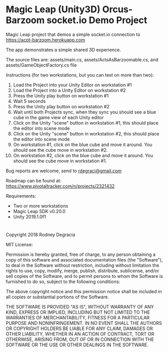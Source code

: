 # Magic Leap (Unity3D) Orcus-Barzoom socket.io Demo Project
Magic Leap project that demos a simple socket.io connection to https://acpt-barzoom.herokuapp.com 

The app demonstrates a simple shared 3D experience. 


The source files are: assets/main.cs, assets/ActsAsBarzoomable.cs, and assets/GameObjectFactory.cs file


Instructions (for two workstations, but you can test on more than two):

1) Load the Project into your Unity Editor on workstation #1
2) Load the Project into a Unity Editor on workstation #2
3) Press the Unity play button on workstation #1
4) Wait 5 seconds
5) Press the Unity play button on workstation #2
6) Wait until both Projects sync, when they sync you should see a blue cube in the game view of each Unity editor
7) Click on the Unity "scene" button in workstation #1, this should place the editor into scene mode
8) Click on the Unity "scene" button in workstation #2, this should place the editor into scene mode
9) On workstation #1, click on the blue cube and move it around. You should see the cube move in workstation #2.
10) On workstation #2, click on the blue cube and move it around. You should see the cube move in workstation #1.

Bug reports are welcome, send to rdegraci@gmail.com

Roadmap can be found at: https://www.pivotaltracker.com/n/projects/2321432

Requirements:
- Two or more workstations 
- Magic Leap SDK v0.20.0
- Unity 2019.1.0f1


#
Copyright 2018 Rodney Degracia

MIT License:

Permission is hereby granted, free of charge, to any person obtaining a copy
of this software and associated documentation files (the "Software"), to deal
in the Software without restriction, including without limitation the rights
to use, copy, modify, merge, publish, distribute, sublicense, and/or sell
copies of the Software, and to permit persons to whom the Software is
furnished to do so, subject to the following conditions:

The above copyright notice and this permission notice shall be included in
all copies or substantial portions of the Software.

THE SOFTWARE IS PROVIDED "AS IS", WITHOUT WARRANTY OF ANY KIND, EXPRESS OR
IMPLIED, INCLUDING BUT NOT LIMITED TO THE WARRANTIES OF MERCHANTABILITY,
FITNESS FOR A PARTICULAR PURPOSE AND NONINFRINGEMENT. IN NO EVENT SHALL THE
AUTHORS OR COPYRIGHT HOLDERS BE LIABLE FOR ANY CLAIM, DAMAGES OR OTHER
LIABILITY, WHETHER IN AN ACTION OF CONTRACT, TORT OR OTHERWISE, ARISING FROM,
OUT OF OR IN CONNECTION WITH THE SOFTWARE OR THE USE OR OTHER DEALINGS IN
THE SOFTWARE.
